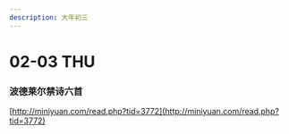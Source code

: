 ```yaml
---
description: 大年初三
---
```


# 02-03 THU

### 波德莱尔禁诗六首 <a href="#subject_tpc" id="subject_tpc"></a>

[http://miniyuan.com/read.php?tid=3772](http://miniyuan.com/read.php?tid=3772)
